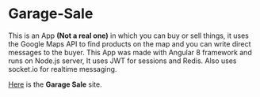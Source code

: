 # Garage-Sale
 
This is an App **(Not a real one)** in which you can buy or sell things, it uses the Google Maps API to find products on the map and you can write direct messages to the buyer.
This App was made with Angular 8 framework and runs on Node.js server, It uses JWT for sessions and Redis. Also uses socket.io for realtime messaging.

[Here](https://garagesale-app.herokuapp.com) is the **Garage Sale** site.

